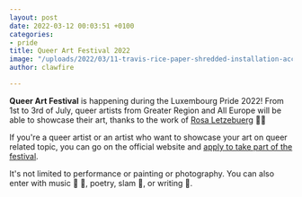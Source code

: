 ```yaml
---
layout: post
date: 2022-03-12 00:03:51 +0100
categories:
- pride
title: Queer Art Festival 2022
image: "/uploads/2022/03/11-travis-rice-paper-shredded-installation-accumulation1.jpeg"
author: clawfire

---
```

**Queer Art Festival** is happening during the Luxembourg Pride 2022! From 1st to 3rd of July, queer artists from Greater Region and All Europe will be able to showcase their art, thanks to the work of [Rosa Letzebuerg](http://www.rosaletzebuerg.lu/ "Rosa Letzebuerg") 🏳️‍🌈 

If you're a queer artist or an artist who want to showcase your art on queer related topic, you can go on the official website and [apply to take part of the festival](https://queerarts.lu/take-part/).

It's not limited to performance or painting or photography. You can also enter with music 🎻 🎼, poetry, slam 🎤, or writing 📖. 